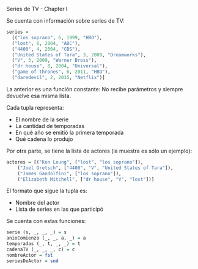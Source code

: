 Series de TV - Chapter I

Se cuenta con información sobre series de TV:

```haskell
series = 
  [("los soprano", 6, 1999, "HBO"),
  ("lost", 6, 2004, "ABC"),
  ("4400", 4, 2004, "CBS"),
  ("United States of Tara", 3, 2009, "Dreamworks"),
  ("V", 3, 2009, "Warner Bross"),
  ("dr house", 8, 2004, "Universal"),
  ("game of thrones", 6, 2011, "HBO"),
  ("daredevil", 2, 2015, "Netflix")]
```

La anterior es una función constante: No recibe parámetros y siempre devuelve esa misma lista.

Cada tupla representa:

- El nombre de la serie
- La cantidad de temporadas
- En qué año se emitió la primera temporada
- Qué cadena lo produjo
 
Por otra parte, se tiene la lista de actores (la muestra es sólo un ejemplo):

```haskell
actores = [("Ken Leung", ["lost", "los soprano"]),
	("Joel Gretsch", ["4400", "V", "United States of Tara"]),
	("James Gandolfini", ["los soprano"]),
	("Elizabeth Mitchell", ["dr house", "V", "lost"])]
```

El formato que sigue la tupla es:

- Nombre del actor
- Lista de series en las que participó
 
Se cuenta con estas funciones:

```haskell
serie (s, _, _, _) = s
anioComienzo (_, _, a, _) = a
temporadas (_, t, _, _) = t
cadenaTV (_, _, _, c) = c
nombreActor = fst
seriesDeActor = snd
```